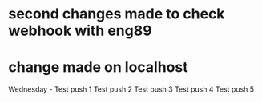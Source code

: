 # second changes made to check webhook with eng89
# change made on localhost 

Wednesday - Test push 1
Test push 2
Test push 3
Test push 4
Test push 5